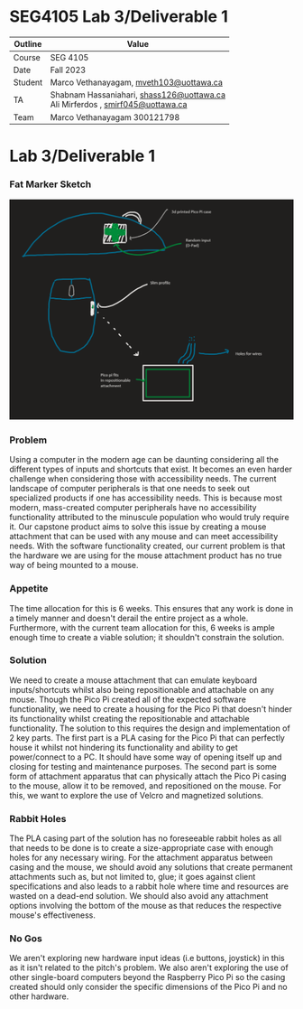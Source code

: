 # SEG4105 Lab 3/Deliverable 1

| Outline | Value |
| --- | --- |
| Course | SEG 4105 |
| Date | Fall 2023 |
| Student | Marco Vethanayagam, mveth103@uottawa.ca |
| TA | Shabnam Hassaniahari, shass126@uottawa.ca <br> Ali Mirferdos , smirf045@uottawa.ca| 
| Team | Marco Vethanayagam 300121798 <br>|

# Lab 3/Deliverable 1

### Fat Marker Sketch
<img src="lab03/fat_marker_sketch.png">

### Problem
Using a computer in the modern age can be daunting considering all the different types of inputs and shortcuts that exist. It becomes an even harder challenge when considering those with accessibility needs. The current landscape of computer peripherals is that one needs to seek out specialized products if one has accessibility needs. This is because most modern, mass-created computer peripherals have no accessibility functionality attributed to the minuscule population who would truly require it. Our capstone product aims to solve this issue by creating a mouse attachment that can be used with any mouse and can meet accessibility needs. With the software functionality created, our current problem is that the hardware we are using for the mouse attachment product has no true way of being mounted to a mouse. 

### Appetite
The time allocation for this is 6 weeks. This ensures that any work is done in a timely manner and doesn't derail the entire project as a whole. Furthermore, with the current team allocation for this, 6 weeks is ample enough time to create a viable solution; it shouldn't constrain the solution.

### Solution
We need to create a mouse attachment that can emulate keyboard inputs/shortcuts whilst also being repositionable and attachable on any mouse. Though the Pico Pi created all of the expected software functionality, we need to create a housing for the Pico Pi that doesn't hinder its functionality whilst creating the repositionable and attachable functionality. The solution to this requires the design and implementation of 2 key parts. The first part is a PLA casing for the Pico Pi that can perfectly house it whilst not hindering its functionality and ability to get power/connect to a PC. It should have some way of opening itself up and closing for testing and maintenance purposes. The second part is some form of attachment apparatus that can physically attach the Pico Pi casing to the mouse, allow it to be removed, and repositioned on the mouse. For this, we want to explore the use of Velcro and magnetized solutions.

### Rabbit Holes
The PLA casing part of the solution has no foreseeable rabbit holes as all that needs to be done is to create a size-appropriate case with enough holes for any necessary wiring. For the attachment apparatus between casing and the mouse, we should avoid any solutions that create permanent attachments such as, but not limited to, glue; it goes against client specifications and also leads to a rabbit hole where time and resources are wasted on a dead-end solution. We should also avoid any attachment options involving the bottom of the mouse as that reduces the respective mouse's effectiveness.

### No Gos
We aren't exploring new hardware input ideas (i.e buttons, joystick) in this as it isn't related to the pitch's problem. We also aren't exploring the use of other single-board computers beyond the Raspberry Pico Pi so the casing created should only consider the specific dimensions of the Pico Pi and no other hardware.
